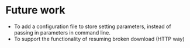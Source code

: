 # Future work
* To add a configuration file to store setting parameters, instead of passing in parameters in command line.
* To support the functionality of resuming broken download (HTTP way)
